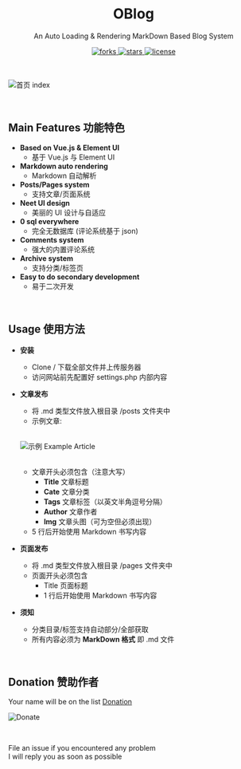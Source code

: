 <div align="center">
  <h1>OBlog</h1>
  <p>An Auto Loading & Rendering MarkDown Based Blog System</p>
  <a href="https://github.com/HelipengTony/oblog">
    <img src="https://img.shields.io/github/forks/HelipengTony/oblog.svg" alt="forks">
  </a>

  <a href="https://github.com/HelipengTony/oblog">
    <img src="https://img.shields.io/github/stars/HelipengTony/oblog.svg" alt="stars">
  </a>

  <a href="https://github.com/HelipengTony/oblog">
    <img src="https://img.shields.io/github/license/HelipengTony/oblog.svg" alt="license">
  </a>
</div>

<br/>

<br/>

![首页 index](https://static.ouorz.com/QQ20190512-161843@2x%202.png)

<br/>

## Main Features 功能特色
+ **Based on Vue.js & Element UI**
  - 基于 Vue.js 与 Element UI
+ **Markdown auto rendering**
  - Markdown 自动解析
+ **Posts/Pages system**
  - 支持文章/页面系统
+ **Neet UI design**
  - 美丽的 UI 设计与自适应
+ **0 sql everywhere**
  - 完全无数据库 (评论系统基于 json)
+ **Comments system**
  - 强大的内置评论系统
+ **Archive system**
  - 支持分类/标签页
+ **Easy to do secondary development**
  - 易于二次开发

<br/>

## Usage 使用方法
+ **安装**
  - Clone / 下载全部文件并上传服务器
  - 访问网站前先配置好 settings.php 内部内容


+ **文章发布**
  - 将 .md 类型文件放入根目录 /posts 文件夹中
  - 示例文章:

  <br/>

  ![示例 Example Article](https://static.ouorz.com/QQ20190512-162251@2x%202.png)

  <br/>

  - 文章开头必须包含（注意大写）
    - **Title** 文章标题
    - **Cate** 文章分类
    - **Tags** 文章标签（以英文半角逗号分隔）
    - **Author** 文章作者
    - **Img** 文章头图（可为空但必须出现）
  - 5 行后开始使用 Markdown 书写内容


+ **页面发布**
  - 将 .md 类型文件放入根目录 /pages 文件夹中
  - 页面开头必须包含
    - Title 页面标题
    - 1 行后开始使用 Markdown 书写内容


+ **须知**
  - 分类目录/标签支持自动部分/全部获取
  - 所有内容必须为 **MarkDown 格式** 即 .md 文件

<br/>

## Donation 赞助作者
Your name will be on the list [Donation](https://www.snapaper.com/donate)
<br/>

![Donate](https://i.loli.net/2019/02/18/5c6a80afd1e26.png)

<br/>

File an issue if you encountered any problem
<br/>
I will reply you as soon as possible